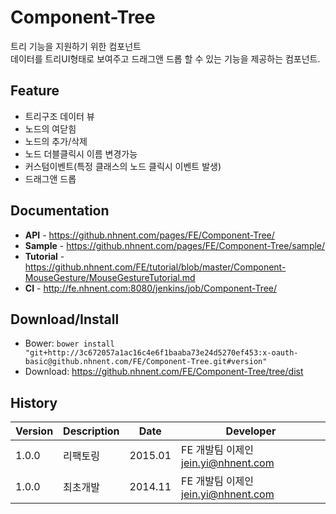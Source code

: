 Component-Tree
======================
트리 기능을 지원하기 위한 컴포넌트<br>
데이터를 트리UI형태로 보여주고 드래그앤 드롭 할 수 있는 기능을 제공하는 컴포넌트.

## Feature
* 트리구조 데이터 뷰
* 노드의 여닫힘
* 노드의 추가/삭제
* 노드 더블클릭시 이름 변경가능
* 커스텀이벤트(특정 클래스의 노드 클릭시 이벤트 발생)
* 드래그앤 드롭


## Documentation
* **API** - <https://github.nhnent.com/pages/FE/Component-Tree/>
* **Sample** - <https://github.nhnent.com/pages/FE/Component-Tree/sample/>
* **Tutorial** - <https://github.nhnent.com/FE/tutorial/blob/master/Component-MouseGesture/MouseGestureTutorial.md>
* **CI** - <http://fe.nhnent.com:8080/jenkins/job/Component-Tree/>

## Download/Install
* Bower: `bower install "git+http://3c672057a1ac16c4e6f1baaba73e24d5270ef453:x-oauth-basic@github.nhnent.com/FE/Component-Tree.git#version"`
* Download: <https://github.nhnent.com/FE/Component-Tree/tree/dist>

## History
| Version | Description | Date | Developer |
| ---- | ---- | ---- | ---- |
| 1.0.0 | 리팩토링 | 2015.01 | FE 개발팀 이제인 <jein.yi@nhnent.com> |
| 1.0.0 | 최초개발 | 2014.11 | FE 개발팀 이제인 <jein.yi@nhnent.com> |



